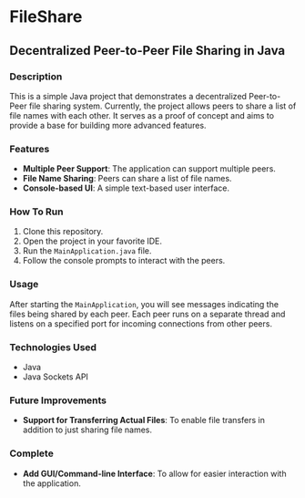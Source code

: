 # FileShare

## Decentralized Peer-to-Peer File Sharing in Java

### Description

This is a simple Java project that demonstrates a decentralized Peer-to-Peer file sharing system. Currently, the project allows peers to share a list of file names with each other. It serves as a proof of concept and aims to 
provide a base for building more advanced features.

### Features

- **Multiple Peer Support**: The application can support multiple peers.
- **File Name Sharing**: Peers can share a list of file names.
- **Console-based UI**: A simple text-based user interface.

### How To Run

1. Clone this repository.
2. Open the project in your favorite IDE.
3. Run the `MainApplication.java` file.
4. Follow the console prompts to interact with the peers.

### Usage

After starting the `MainApplication`, you will see messages indicating the files being shared by each peer. Each peer runs on a separate thread and listens on a specified port for incoming connections from other peers.

### Technologies Used

- Java
- Java Sockets API

### Future Improvements

- **Support for Transferring Actual Files**: To enable file transfers in addition to just sharing file names.

### Complete
- **Add GUI/Command-line Interface**: To allow for easier interaction with the application.

